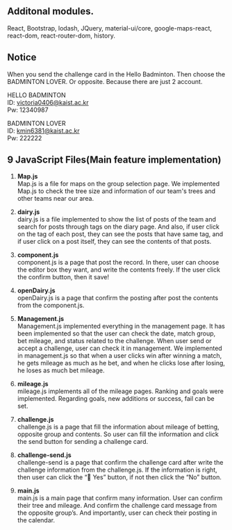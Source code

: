 Additonal modules. 
-- 
React, Bootstrap, lodash, JQuery, material-ui/core, google-maps-react, react-dom, react-router-dom, history.

Notice
--  
When you send the challenge card in the Hello Badminton. Then choose the BADMINTON LOVER. Or opposite. Because there are just 2 account.

HELLO BADMINTON  
ID: victoria0406@kaist.ac.kr  
Pw: 12340987

BADMINTON LOVER  
ID: kmin6381@kaist.ac.kr  
Pw: 222222  


9 JavaScript Files(Main feature implementation)
--------------------------
1. **Map.js**  
Map.js is a file for maps on the group selection page. We implemented Map.js to check the tree size and information of our team's trees and other teams near our area.

2. **dairy.js**    
dairy.js is a file implemented to show the list of posts of the team and search for posts through tags on the diary page. And also, if user click on the tag of each post, they can see the posts that have same tag, and if user click on a post itself, they can see the contents of that posts.

3. **component.js**    
component.js is a page that post the record. In there, user can choose the editor box they want, and write the contents freely. If the user click the confirm button, then it save!

4. **openDairy.js**  
openDairy.js is a page that confirm the posting after post the contents from the component.js.

5. **Management.js**   
Management.js implemented everything in the management page. It has been implemented so that the user can check the date, match group, bet mileage, and status related to the challenge. When user send or accept a challenge, user can check it in management. We implemented in management.js so that when a user clicks win after winning a match, he gets mileage as much as he bet, and when he clicks lose after losing, he loses as much bet mileage.  

6. **mileage.js**   
mileage.js implements all of the mileage pages. Ranking and goals were implemented. Regarding goals, new additions or success, fail can be set.

7. **challenge.js**   
challenge.js is a page that fill the information about mileage of betting, opposite group and contents. So user can fill the information and click the send button for sending a challenge card.

8. **challenge-send.js**    
challenge-send is a page that confirm the challenge card after write the challenge information from the challenge.js. If the information is right, then user can click the “ Yes” button, if not then click the “No” button.

  

9. **main.js**   
main.js is a main page that confirm many information. User can confirm their tree and mileage. And confirm the challenge card message from the opposite group’s. And importantly, user can check their posting in the calendar.  
